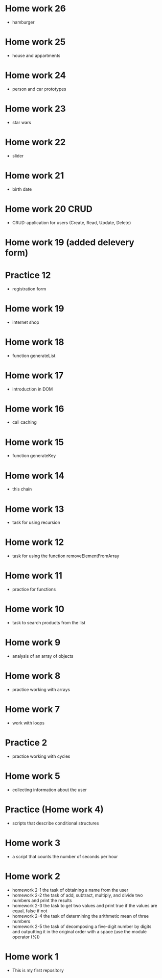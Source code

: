 # Home work 26
- hamburger

# Home work 25
- house and appartments

# Home work 24
- person and car prototypes

# Home work 23
- star wars

# Home work 22
- slider 

# Home work 21 
- birth date

# Home work 20 CRUD
- CRUD-application for users (Create, Read, Update, Delete)

# Home work 19 (added delevery form)

# Practice 12
- registration form

# Home work 19
- internet shop 

# Home work 18
- function generateList

# Home work 17
- introduction in DOM

# Home work 16
- сall caching

# Home work 15
- function generateKey

# Home work 14
- this chain

# Home work 13
- task for using recursion

# Home work 12
- task for using the function removeElementFromArray

# Home work 11
- practice for functions

# Home work 10
- task to search products from the list

# Home work 9
- analysis of an array of objects

# Home work 8
- practice working with arrays

# Home work 7
- work with loops

# Practice 2
- practice working with cycles

# Home work 5
- collecting information about the user

# Practice (Home work 4)
- scripts that describe conditional structures

# Home work 3
- a script that counts the number of seconds per hour

# Home work 2
- homework 2-1 the task of obtaining a name from the user
- homework 2-2 the task of add, subtract, multiply, and divide two numbers and print the results
- homework 2-3 the task to get two values and print true if the values are equal, false if not
- homework 2-4 the task of determining the arithmetic mean of three numbers
- homework 2-5 the task of decomposing a five-digit number by digits and outputting it in the original order with a space (use the module operator (%))

# Home work 1
- This is my first repository
